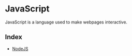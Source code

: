 # JavaScript

JavaScript is a language used to make webpages interactive.

## Index

- [NodeJS](NodeJS/README.md)